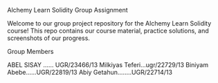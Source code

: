 Alchemy Learn Solidity Group Assignment

Welcome to our group project repository for the Alchemy Learn Solidity course! This repo contains our course material, practice solutions, and screenshots of our progress.

Group Members

ABEL SISAY ...... UGR/23466/13
Milkiyas Teferi...ugr/22729/13
Biniyam Abebe......UGR/22819/13
Abiy Getahun........UGR/22714/13
